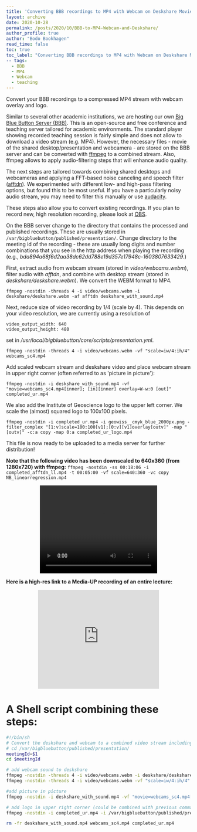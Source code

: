 ```yaml
---
title: 'Converting BBB recordings to MP4 with Webcam on Deskshare Movie'
layout: archive
date: 2020-10-28
permalink: /posts/2020/10/BBB-to-MP4-Webcam-and-Deskshare/
author_profile: true
author: "Bodo Bookhagen"
read_time: false
toc: true
toc_label: "Converting BBB recordings to MP4 with Webcam on Deskshare Movie"
-- tags:
  - BBB
  - MP4
  - Webcam
  - teaching
---
```

Convert your BBB recordings to a compressed MP4 stream with webcam overlay and logo.

Similar to several other academic institutions, we are hosting our own [Big Blue Button Server (BBB)](https://bigbluebutton.org/). This is an open-source and free conference and teaching server tailored for academic environments. The standard player showing recorded teaching session is fairly simple and does not allow to download a video stream (e.g. MP4). However, the necessary files - movie of the shared desktop/presentation and webcamera - are stored on the BBB server and can be converted with [ffmpeg](https://ffmpeg.org/) to a combined stream. Also, ffmpeg allows to apply audio-filtering steps that will enhance audio quality.

The next steps are tailored towards combining shared desktops and webcameras and applying a FFT-based noise canceling and speech filter ([afftdn](https://ffmpeg.org/ffmpeg-filters.html#afftdn)). We experimented with different low- and high-pass filtering options, but found this to be most useful. If you have a particularly noisy audio stream, you may need to filter this manually or use [audacity](https://www.audacityteam.org/).

These steps also allow you to convert existing recordings. If you plan to record new, high resolution recording, please look at [OBS](https://obsproject.com/).

On the BBB server change to the directory that contains the processed and published recordings. These are usually stored in `/var/bigbluebutton/published/presentation/`. Change directory to the meeting id of the recording - these are usually long digits and number combinations that you see in the http address when playing the recording (e.g., *bda894a68f6d2aa38dc62dd788e19d357e17948c-1603807633429*.)

First, extract audio from webcam stream (stored in *video/webcams.webm*), filter audio with *afftdn*, and combine with desktop stream (stored in *deskshare/deskshare.webm*). We convert the WEBM format to MP4.
```
ffmpeg -nostdin -threads 4 -i video/webcams.webm -i deskshare/deskshare.webm -af afftdn deskshare_with_sound.mp4
```

Next, reduce size of video recording by 1/4 (scale by 4). This depends on your video resolution, we are currently using a resolution of
```
video_output_width: 640
video_output_height: 480
```
set in */usr/local/bigbluebutton/core/scripts/presentation.yml*.

```
ffmpeg -nostdin -threads 4 -i video/webcams.webm -vf "scale=iw/4:ih/4" webcams_sc4.mp4
```

Add scaled webcam stream and deskshare video and place webcam stream in upper right corner (often referred to as 'picture in picture'):
```
ffmpeg -nostdin -i deskshare_with_sound.mp4 -vf "movie=webcams_sc4.mp4[inner]; [in][inner] overlay=W-w:0 [out]" completed_ur.mp4
```

We also add the Institute of Geoscience logo to the upper left corner. We scale the (almost) squared logo to 100x100 pixels.
```
ffmpeg -nostdin -i completed_ur.mp4 -i geowiss__cmyk_blue_2000px.png -filter_complex "[1:v]scale=100:100[v1];[0:v][v1]overlay[outv]" -map "[outv]" -c:a copy -map 0:a completed_ur_logo.mp4
```

This file is now ready to be uploaded to a media server for further distribution!

**Note that the following video has been downscaled to 640x360 (from 1280x720) with ffmpeg:**
`ffmpeg -nostdin -ss 00:18:06 -i completed_afftdn_ll.mp4 -t 00:05:00 -vf scale=640:360 -vc copy NB_linearregression.mp4`

<div style="text-align:center;">
<video width="320" height="240" controls>
  <source src="https://github.com/UP-RS-ESP/up-rs-esp.github.io/raw/master/_posts/mp4/NB_linearregression.mp4" type="video/mp4" width="320" height="180" frameborder="0" scrolling="no"  allowfullscreen>
</video>
</div>


**Here is a high-res link to a Media-UP recording of an entire lecture:**
<div style="text-align:center;">
<iframe width="330" height="270" src="https://mediaup.uni-potsdam.de/player?autostart=n&videoId=djJACa1J&captions=y&chapterId=0" frameborder="0" scrolling="no"  allowfullscreen></iframe>
</div>


# A Shell script combining these steps:
```bash
#!/bin/sh
# Convert the deskshare and webcam to a combined video stream including logo
# cd /var/bigbluebutton/published/presentation/
meetingId=$1
cd $meetingId

# add webcam sound to deskshare
ffmpeg -nostdin -threads 4 -i video/webcams.webm -i deskshare/deskshare.webm -af afftdn deskshare_with_sound.mp4
ffmpeg -nostdin -threads 4 -i video/webcams.webm -vf "scale=iw/4:ih/4" webcams_sc4.mp4

#add picture in picture
ffmpeg -nostdin -i deskshare_with_sound.mp4 -vf "movie=webcams_sc4.mp4[inner]; [in][inner] overlay=W-w:0 [out]" completed_ur.mp4

# add logo in upper right corner (could be combined with previous command)
ffmpeg -nostdin -i completed_ur.mp4 -i /var/bigbluebutton/published/presentation/geowiss__cmyk_blue_2000px.png -filter_complex "[1:v]scale=100:100[v1];[0:v][v1]overlay[outv]" -map "[outv]" -c:a copy -map 0:a completed_afftdn_ll.mp4

rm -fr deskshare_with_sound.mp4 webcams_sc4.mp4 completed_ur.mp4
```

<script type="text/javascript"> DiscourseEmbed = { discourseUrl: 'https://discourse.up-rs-esp-3.geo.uni-potsdam.de/', discourseEmbedUrl: 'https://up-rs-esp.github.io/posts/2020/10/BBB-to-MP4-Webcam-and-Deskshare/' }; (function() { var d = document.createElement('script'); d.type = 'text/javascript'; d.async = true; d.src = DiscourseEmbed.discourseUrl + 'javascripts/embed.js'; (document.getElementsByTagName('head')[0] || document.getElementsByTagName('body')[0]).appendChild(d); })(); </script>


